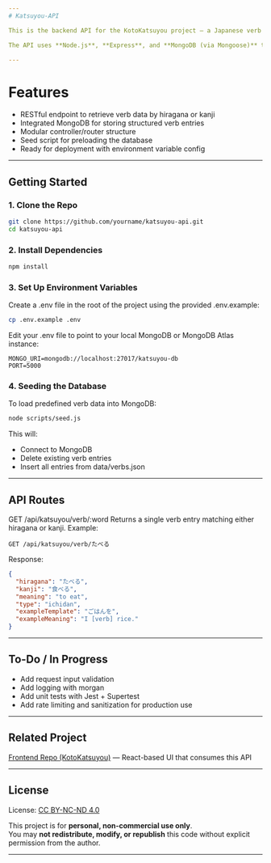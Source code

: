 ```yaml
---
# Katsuyou-API

This is the backend API for the KotoKatsuyou project — a Japanese verb conjugation learning tool.

The API uses **Node.js**, **Express**, and **MongoDB (via Mongoose)** to serve verb data and support frontend conjugation features.

---
```


# Features

- RESTful endpoint to retrieve verb data by hiragana or kanji
- Integrated MongoDB for storing structured verb entries
- Modular controller/router structure
- Seed script for preloading the database
- Ready for deployment with environment variable config

---

## Getting Started

### 1. Clone the Repo
```bash
git clone https://github.com/yourname/katsuyou-api.git
cd katsuyou-api
```

### 2. Install Dependencies
```bash
npm install
```

### 3. Set Up Environment Variables
Create a .env file in the root of the project using the provided .env.example:
```bash
cp .env.example .env
```

Edit your .env file to point to your local MongoDB or MongoDB Atlas instance:
```env
MONGO_URI=mongodb://localhost:27017/katsuyou-db
PORT=5000
```

### 4. Seeding the Database
To load predefined verb data into MongoDB:
```bash
node scripts/seed.js
```

This will:
- Connect to MongoDB
- Delete existing verb entries
- Insert all entries from data/verbs.json

---
## API Routes
GET /api/katsuyou/verb/:word
Returns a single verb entry matching either hiragana or kanji.
Example:
```http
GET /api/katsuyou/verb/たべる
```

Response:
```json
{
  "hiragana": "たべる",
  "kanji": "食べる",
  "meaning": "to eat",
  "type": "ichidan",
  "exampleTemplate": "ごはんを",
  "exampleMeaning": "I [verb] rice."
}
```

---
## To-Do / In Progress
- Add request input validation
- Add logging with morgan
- Add unit tests with Jest + Supertest
- Add rate limiting and sanitization for production use

---
## Related Project
[Frontend Repo (KotoKatsuyou)](https://github.com/KobenjiSan/kotokatsuyou) — React-based UI that consumes this API

---
## License
License: [CC BY-NC-ND 4.0](https://creativecommons.org/licenses/by-nc-nd/4.0/)

This project is for **personal, non-commercial use only**.  
You may **not redistribute, modify, or republish** this code without explicit permission from the author.

---